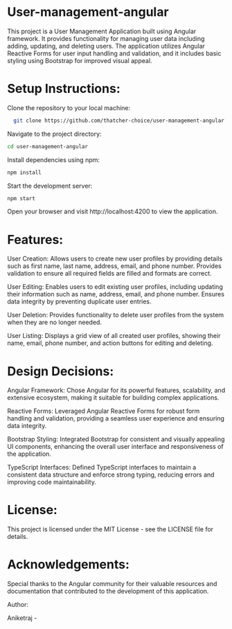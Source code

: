 # User-management-angular
This project is a User Management Application built using Angular framework. It provides functionality for managing user data including adding, updating, and deleting users. The application utilizes Angular Reactive Forms for user input handling and validation, and it includes basic styling using Bootstrap for improved visual appeal.

# Setup Instructions:

Clone the repository to your local machine:

```bash
  git clone https://github.com/thatcher-choice/user-management-angular
```

Navigate to the project directory:

```bash
cd user-management-angular
```
Install dependencies using npm:
```bash
npm install
```
Start the development server:
```bash
npm start
```
Open your browser and visit http://localhost:4200 to view the application.

# Features:

User Creation: Allows users to create new user profiles by providing details such as first name, last name, address, email, and phone number. Provides validation to ensure all required fields are filled and formats are correct.

User Editing: Enables users to edit existing user profiles, including updating their information such as name, address, email, and phone number. Ensures data integrity by preventing duplicate user entries.

User Deletion: Provides functionality to delete user profiles from the system when they are no longer needed.

User Listing: Displays a grid view of all created user profiles, showing their name, email, phone number, and action buttons for editing and deleting.

# Design Decisions:

Angular Framework: Chose Angular for its powerful features, scalability, and extensive ecosystem, making it suitable for building complex applications.

Reactive Forms: Leveraged Angular Reactive Forms for robust form handling and validation, providing a seamless user experience and ensuring data integrity.

Bootstrap Styling: Integrated Bootstrap for consistent and visually appealing UI components, enhancing the overall user interface and responsiveness of the application.

TypeScript Interfaces: Defined TypeScript interfaces to maintain a consistent data structure and enforce strong typing, reducing errors and improving code maintainability.


# License:

This project is licensed under the MIT License - see the LICENSE file for details.

# Acknowledgements:

Special thanks to the Angular community for their valuable resources and documentation that contributed to the development of this application.

Author:

Aniketraj -
